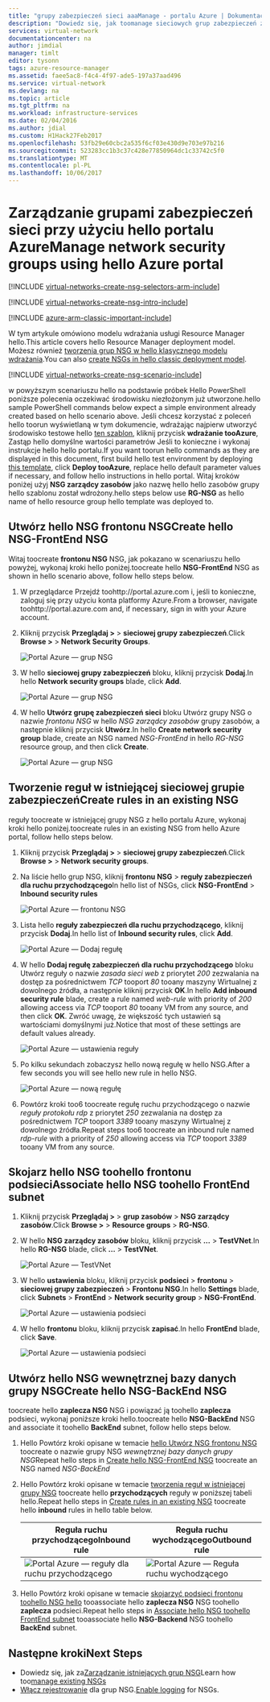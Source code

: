 ```yaml
---
title: "grupy zabezpieczeń sieci aaaManage - portalu Azure | Dokumentacja firmy Microsoft"
description: "Dowiedz się, jak toomanage sieciowych grup zabezpieczeń za pomocą hello portalu Azure."
services: virtual-network
documentationcenter: na
author: jimdial
manager: timlt
editor: tysonn
tags: azure-resource-manager
ms.assetid: faee5ac8-f4c4-4f97-ade5-197a37aad496
ms.service: virtual-network
ms.devlang: na
ms.topic: article
ms.tgt_pltfrm: na
ms.workload: infrastructure-services
ms.date: 02/04/2016
ms.author: jdial
ms.custom: H1Hack27Feb2017
ms.openlocfilehash: 53fb29e60cbc2a535f6cf03e430d9e703e97b216
ms.sourcegitcommit: 523283cc1b3c37c428e77850964dc1c33742c5f0
ms.translationtype: MT
ms.contentlocale: pl-PL
ms.lasthandoff: 10/06/2017
---
```

# <a name="manage-network-security-groups-using-hello-azure-portal"></a><span data-ttu-id="f6ce3-103">Zarządzanie grupami zabezpieczeń sieci przy użyciu hello portalu Azure</span><span class="sxs-lookup"><span data-stu-id="f6ce3-103">Manage network security groups using hello Azure portal</span></span>

[!INCLUDE [virtual-networks-create-nsg-selectors-arm-include](../../includes/virtual-networks-create-nsg-selectors-arm-include.md)]

[!INCLUDE [virtual-networks-create-nsg-intro-include](../../includes/virtual-networks-create-nsg-intro-include.md)]

[!INCLUDE [azure-arm-classic-important-include](../../includes/azure-arm-classic-important-include.md)]

<span data-ttu-id="f6ce3-104">W tym artykule omówiono modelu wdrażania usługi Resource Manager hello.</span><span class="sxs-lookup"><span data-stu-id="f6ce3-104">This article covers hello Resource Manager deployment model.</span></span> <span data-ttu-id="f6ce3-105">Możesz również [tworzenia grup NSG w hello klasycznego modelu wdrażania](virtual-networks-create-nsg-classic-ps.md).</span><span class="sxs-lookup"><span data-stu-id="f6ce3-105">You can also [create NSGs in hello classic deployment model](virtual-networks-create-nsg-classic-ps.md).</span></span>

[!INCLUDE [virtual-networks-create-nsg-scenario-include](../../includes/virtual-networks-create-nsg-scenario-include.md)]

<span data-ttu-id="f6ce3-106">w powyższym scenariuszu hello na podstawie próbek Hello PowerShell poniższe polecenia oczekiwać środowisku niezłożonym już utworzone.</span><span class="sxs-lookup"><span data-stu-id="f6ce3-106">hello sample PowerShell commands below expect a simple environment already created based on hello scenario above.</span></span> <span data-ttu-id="f6ce3-107">Jeśli chcesz korzystać z poleceń hello toorun wyświetlaną w tym dokumencie, wdrażając najpierw utworzyć środowisko testowe hello [ten szablon](http://github.com/telmosampaio/azure-templates/tree/master/201-IaaS-WebFrontEnd-SQLBackEnd), kliknij przycisk **wdrażanie tooAzure**, Zastąp hello domyślne wartości parametrów Jeśli to konieczne i wykonaj instrukcje hello hello portalu.</span><span class="sxs-lookup"><span data-stu-id="f6ce3-107">If you want toorun hello commands as they are displayed in this document, first build hello test environment by deploying [this template](http://github.com/telmosampaio/azure-templates/tree/master/201-IaaS-WebFrontEnd-SQLBackEnd), click **Deploy tooAzure**, replace hello default parameter values if necessary, and follow hello instructions in hello portal.</span></span> <span data-ttu-id="f6ce3-108">Witaj kroków poniżej użyj **NSG zarządcy zasobów** jako nazwę hello hello zasobów grupy hello szablonu został wdrożony.</span><span class="sxs-lookup"><span data-stu-id="f6ce3-108">hello steps below use **RG-NSG** as hello name of hello resource group hello template was deployed to.</span></span>

## <a name="create-hello-nsg-frontend-nsg"></a><span data-ttu-id="f6ce3-109">Utwórz hello NSG frontonu NSG</span><span class="sxs-lookup"><span data-stu-id="f6ce3-109">Create hello NSG-FrontEnd NSG</span></span>
<span data-ttu-id="f6ce3-110">Witaj toocreate **frontonu NSG** NSG, jak pokazano w scenariuszu hello powyżej, wykonaj kroki hello poniżej.</span><span class="sxs-lookup"><span data-stu-id="f6ce3-110">toocreate hello **NSG-FrontEnd** NSG as shown in hello scenario above, follow hello steps below.</span></span>

1. <span data-ttu-id="f6ce3-111">W przeglądarce Przejdź toohttp://portal.azure.com i, jeśli to konieczne, zaloguj się przy użyciu konta platformy Azure.</span><span class="sxs-lookup"><span data-stu-id="f6ce3-111">From a browser, navigate toohttp://portal.azure.com and, if necessary, sign in with your Azure account.</span></span>
2. <span data-ttu-id="f6ce3-112">Kliknij przycisk **Przeglądaj >** > **sieciowej grupy zabezpieczeń**.</span><span class="sxs-lookup"><span data-stu-id="f6ce3-112">Click **Browse >** > **Network Security Groups**.</span></span>
   
    ![Portal Azure — grup NSG](./media/virtual-networks-create-nsg-arm-pportal/figure11.png)
3. <span data-ttu-id="f6ce3-114">W hello **sieciowej grupy zabezpieczeń** bloku, kliknij przycisk **Dodaj**.</span><span class="sxs-lookup"><span data-stu-id="f6ce3-114">In hello **Network security groups** blade, click **Add**.</span></span>
   
    ![Portal Azure — grup NSG](./media/virtual-networks-create-nsg-arm-pportal/figure12.png)
4. <span data-ttu-id="f6ce3-116">W hello **Utwórz grupę zabezpieczeń sieci** bloku Utwórz grupy NSG o nazwie *frontonu NSG* w hello *NSG zarządcy zasobów* grupy zasobów, a następnie kliknij przycisk **Utwórz**.</span><span class="sxs-lookup"><span data-stu-id="f6ce3-116">In hello **Create network security group** blade, create an NSG named *NSG-FrontEnd* in hello *RG-NSG* resource group, and then click **Create**.</span></span>
   
    ![Portal Azure — grup NSG](./media/virtual-networks-create-nsg-arm-pportal/figure13.png)

## <a name="create-rules-in-an-existing-nsg"></a><span data-ttu-id="f6ce3-118">Tworzenie reguł w istniejącej sieciowej grupie zabezpieczeń</span><span class="sxs-lookup"><span data-stu-id="f6ce3-118">Create rules in an existing NSG</span></span>
<span data-ttu-id="f6ce3-119">reguły toocreate w istniejącej grupy NSG z hello portalu Azure, wykonaj kroki hello poniżej.</span><span class="sxs-lookup"><span data-stu-id="f6ce3-119">toocreate rules in an existing NSG from hello Azure portal, follow hello steps below.</span></span>

1. <span data-ttu-id="f6ce3-120">Kliknij przycisk **Przeglądaj >** > **sieciowej grupy zabezpieczeń**.</span><span class="sxs-lookup"><span data-stu-id="f6ce3-120">Click **Browse >** > **Network security groups**.</span></span>
2. <span data-ttu-id="f6ce3-121">Na liście hello grup NSG, kliknij **frontonu NSG** > **reguły zabezpieczeń dla ruchu przychodzącego**</span><span class="sxs-lookup"><span data-stu-id="f6ce3-121">In hello list of NSGs, click **NSG-FrontEnd** > **Inbound security rules**</span></span>
   
    ![Portal Azure — frontonu NSG](./media/virtual-networks-create-nsg-arm-pportal/figure2.png)
3. <span data-ttu-id="f6ce3-123">Lista hello **reguły zabezpieczeń dla ruchu przychodzącego**, kliknij przycisk **Dodaj**.</span><span class="sxs-lookup"><span data-stu-id="f6ce3-123">In hello list of **Inbound security rules**, click **Add**.</span></span>
   
    ![Portal Azure — Dodaj regułę](./media/virtual-networks-create-nsg-arm-pportal/figure3.png)
4. <span data-ttu-id="f6ce3-125">W hello **Dodaj regułę zabezpieczeń dla ruchu przychodzącego** bloku Utwórz reguły o nazwie *zasada sieci web* z priorytet *200* zezwalania na dostęp za pośrednictwem *TCP* tooport *80* tooany maszyny Wirtualnej z dowolnego źródła, a następnie kliknij przycisk **OK**.</span><span class="sxs-lookup"><span data-stu-id="f6ce3-125">In hello **Add inbound security rule** blade, create a rule named *web-rule* with priority of *200* allowing access via *TCP* tooport *80* tooany VM from any source, and then click **OK**.</span></span> <span data-ttu-id="f6ce3-126">Zwróć uwagę, że większość tych ustawień są wartościami domyślnymi już.</span><span class="sxs-lookup"><span data-stu-id="f6ce3-126">Notice that most of these settings are default values already.</span></span>
   
    ![Portal Azure — ustawienia reguły](./media/virtual-networks-create-nsg-arm-pportal/figure4.png)
5. <span data-ttu-id="f6ce3-128">Po kilku sekundach zobaczysz hello nową regułę w hello NSG.</span><span class="sxs-lookup"><span data-stu-id="f6ce3-128">After a few seconds you will see hello new rule in hello NSG.</span></span>
   
    ![Portal Azure — nową regułę](./media/virtual-networks-create-nsg-arm-pportal/figure5.png)
6. <span data-ttu-id="f6ce3-130">Powtórz kroki too6 toocreate regułę ruchu przychodzącego o nazwie *reguły protokołu rdp* z priorytet *250* zezwalania na dostęp za pośrednictwem *TCP* tooport *3389* tooany maszyny Wirtualnej z dowolnego źródła.</span><span class="sxs-lookup"><span data-stu-id="f6ce3-130">Repeat steps  too6 toocreate an inbound rule named *rdp-rule* with a priority of *250* allowing access via *TCP* tooport *3389* tooany VM from any source.</span></span>

## <a name="associate-hello-nsg-toohello-frontend-subnet"></a><span data-ttu-id="f6ce3-131">Skojarz hello NSG toohello frontonu podsieci</span><span class="sxs-lookup"><span data-stu-id="f6ce3-131">Associate hello NSG toohello FrontEnd subnet</span></span>
1. <span data-ttu-id="f6ce3-132">Kliknij przycisk **Przeglądaj >** > **grup zasobów** > **NSG zarządcy zasobów**.</span><span class="sxs-lookup"><span data-stu-id="f6ce3-132">Click **Browse >** > **Resource groups** > **RG-NSG**.</span></span>
2. <span data-ttu-id="f6ce3-133">W hello **NSG zarządcy zasobów** bloku, kliknij przycisk **...**   >  **TestVNet**.</span><span class="sxs-lookup"><span data-stu-id="f6ce3-133">In hello **RG-NSG** blade, click **...** > **TestVNet**.</span></span>
   
    ![Portal Azure — TestVNet](./media/virtual-networks-create-nsg-arm-pportal/figure14.png)
3. <span data-ttu-id="f6ce3-135">W hello **ustawienia** bloku, kliknij przycisk **podsieci** > **frontonu** > **sieciowej grupy zabezpieczeń**  >  **Frontonu NSG**.</span><span class="sxs-lookup"><span data-stu-id="f6ce3-135">In hello **Settings** blade, click **Subnets** > **FrontEnd** > **Network security group** > **NSG-FrontEnd**.</span></span>
   
    ![Portal Azure — ustawienia podsieci](./media/virtual-networks-create-nsg-arm-pportal/figure15.png)
4. <span data-ttu-id="f6ce3-137">W hello **frontonu** bloku, kliknij przycisk **zapisać**.</span><span class="sxs-lookup"><span data-stu-id="f6ce3-137">In hello **FrontEnd** blade, click **Save**.</span></span>
   
    ![Portal Azure — ustawienia podsieci](./media/virtual-networks-create-nsg-arm-pportal/figure16.png)

## <a name="create-hello-nsg-backend-nsg"></a><span data-ttu-id="f6ce3-139">Utwórz hello NSG wewnętrznej bazy danych grupy NSG</span><span class="sxs-lookup"><span data-stu-id="f6ce3-139">Create hello NSG-BackEnd NSG</span></span>
<span data-ttu-id="f6ce3-140">toocreate hello **zaplecza NSG** NSG i powiązać ją toohello **zaplecza** podsieci, wykonaj poniższe kroki hello.</span><span class="sxs-lookup"><span data-stu-id="f6ce3-140">toocreate hello **NSG-BackEnd** NSG and associate it toohello **BackEnd** subnet, follow hello steps below.</span></span>

1. <span data-ttu-id="f6ce3-141">Hello Powtórz kroki opisane w temacie [hello Utwórz NSG frontonu NSG](#Create-the-NSG-FrontEnd-NSG) toocreate o nazwie grupy NSG *wewnętrznej bazy danych grupy NSG*</span><span class="sxs-lookup"><span data-stu-id="f6ce3-141">Repeat hello steps in [Create hello NSG-FrontEnd NSG](#Create-the-NSG-FrontEnd-NSG) toocreate an NSG named *NSG-BackEnd*</span></span>
2. <span data-ttu-id="f6ce3-142">Hello Powtórz kroki opisane w temacie [tworzenia reguł w istniejącej grupy NSG](#Create-rules-in-an-existing-NSG) toocreate hello **przychodzących** reguły w poniższej tabeli hello.</span><span class="sxs-lookup"><span data-stu-id="f6ce3-142">Repeat hello steps in [Create rules in an existing NSG](#Create-rules-in-an-existing-NSG) toocreate hello **inbound** rules in hello table below.</span></span>
   
   | <span data-ttu-id="f6ce3-143">Reguła ruchu przychodzącego</span><span class="sxs-lookup"><span data-stu-id="f6ce3-143">Inbound rule</span></span> | <span data-ttu-id="f6ce3-144">Reguła ruchu wychodzącego</span><span class="sxs-lookup"><span data-stu-id="f6ce3-144">Outbound rule</span></span> |
   | --- | --- |
   | ![Portal Azure — reguły dla ruchu przychodzącego](./media/virtual-networks-create-nsg-arm-pportal/figure17.png) |![Portal Azure — Reguła ruchu wychodzącego](./media/virtual-networks-create-nsg-arm-pportal/figure18.png) |
3. <span data-ttu-id="f6ce3-147">Hello Powtórz kroki opisane w temacie [skojarzyć podsieci frontonu toohello NSG hello](#Associate-the-NSG-to-the-FrontEnd-subnet) tooassociate hello **zaplecza NSG** NSG toohello **zaplecza** podsieci.</span><span class="sxs-lookup"><span data-stu-id="f6ce3-147">Repeat hello steps in [Associate hello NSG toohello FrontEnd subnet](#Associate-the-NSG-to-the-FrontEnd-subnet) tooassociate hello **NSG-Backend** NSG toohello **BackEnd** subnet.</span></span>

## <a name="next-steps"></a><span data-ttu-id="f6ce3-148">Następne kroki</span><span class="sxs-lookup"><span data-stu-id="f6ce3-148">Next Steps</span></span>
* <span data-ttu-id="f6ce3-149">Dowiedz się, jak za[Zarządzanie istniejących grup NSG](virtual-network-manage-nsg-arm-portal.md)</span><span class="sxs-lookup"><span data-stu-id="f6ce3-149">Learn how too[manage existing NSGs](virtual-network-manage-nsg-arm-portal.md)</span></span>
* <span data-ttu-id="f6ce3-150">[Włącz rejestrowanie](virtual-network-nsg-manage-log.md) dla grup NSG.</span><span class="sxs-lookup"><span data-stu-id="f6ce3-150">[Enable logging](virtual-network-nsg-manage-log.md) for NSGs.</span></span>

